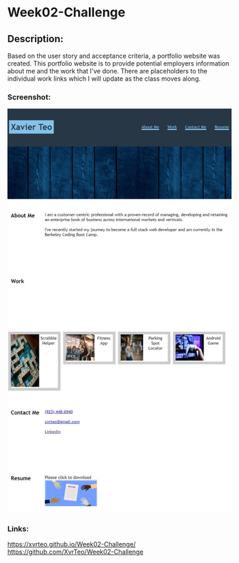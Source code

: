 # Week02-Challenge

## Description:

Based on the user story and acceptance criteria, a portfolio website was created. This portfolio website is to provide potential employers information about me and the work that I've done. There are placeholders to the individual work links which I will update as the class moves along.

### Screenshot:

![Deployed Website](./assets/images/Screenshot.jpg)

### Links:

https://xvrteo.github.io/Week02-Challenge/
https://github.com/XvrTeo/Week02-Challenge
